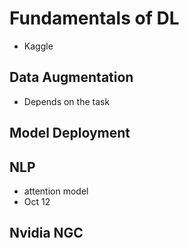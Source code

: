 # Fundamentals of DL

* Kaggle

## Data Augmentation

* Depends on the task

## Model Deployment

## NLP

* attention model
* Oct 12

## Nvidia NGC
